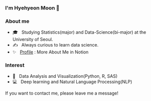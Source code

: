 ### I'm Hyehyeon Moon 👋

### About me
- 🎓 &nbsp; Studying Statistics(major) and Data-Science(bi-major) at the University of Seoul.
- ✍️ &nbsp; Always curious to learn data science.
- ✨ &nbsp; [Profile](https://www.notion.so/3b214631fe5a4d798a859c0d695ed5ba) : More About Me in Notion

### Interest
- 🌱 &nbsp;  Data Analysis and Visualization(Python, R, SAS)
- 💻 &nbsp; Deep learning and Natural Language Processing(NLP)

If you want to contact me, please leave me a message! 
